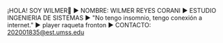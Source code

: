 ¡HOLA! SOY WILMER👋
► NOMBRE: WILMER REYES CORANI
► ESTUDIO INGENIERIA DE SISTEMAS
► "No tengo insomnio, tengo conexión a internet."
► player raqueta fronton 
► CONTACTO: 202001835@est.umss.edu

<!--
**Wilmer740/Wilmer740** is a ✨ _special_ ✨ repository because its `README.md` (this file) appears on your GitHub profile.

Here are some ideas to get you started:

- 🔭 I’m currently working on ...
- 🌱 I’m currently learning ...
- 👯 I’m looking to collaborate on ...
- 🤔 I’m looking for help with ...
- 💬 Ask me about ...
- 📫 How to reach me: ...
- 😄 Pronouns: ...
- ⚡ Fun fact: ...
-->
